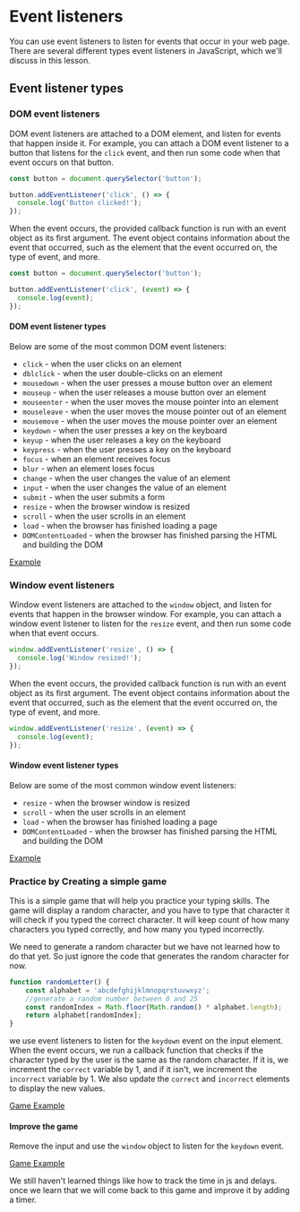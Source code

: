 # Event listeners

You can use event listeners to listen for events that occur in your web page. There are several different types event listeners in JavaScript, which we'll discuss in this lesson. 

## Event listener types

### DOM event listeners

DOM event listeners are attached to a DOM element, and listen for events that happen inside it. For example, you can attach a DOM event listener to a button that listens for the `click` event, and then run some code when that event occurs on that button.

```js
const button = document.querySelector('button');

button.addEventListener('click', () => {
  console.log('Button clicked!');
});
```

When the event occurs, the provided callback function is run with an event object as its first argument. The event object contains information about the event that occurred, such as the element that the event occurred on, the type of event, and more. 

```js
const button = document.querySelector('button');

button.addEventListener('click', (event) => {
  console.log(event);
});

```
#### DOM event listener types

Below are some of the most common DOM event listeners:

- `click` - when the user clicks on an element
- `dblclick` - when the user double-clicks on an element
- `mousedown` - when the user presses a mouse button over an element
- `mouseup` - when the user releases a mouse button over an element
- `mouseenter` - when the user moves the mouse pointer into an element
- `mouseleave` - when the user moves the mouse pointer out of an element
- `mousemove` - when the user moves the mouse pointer over an element
- `keydown` - when the user presses a key on the keyboard
- `keyup` - when the user releases a key on the keyboard
- `keypress` - when the user presses a key on the keyboard
- `focus` - when an element receives focus
- `blur` - when an element loses focus
- `change` - when the user changes the value of an element
- `input` - when the user changes the value of an element
- `submit` - when the user submits a form
- `resize` - when the browser window is resized
- `scroll` - when the user scrolls in an element
- `load` - when the browser has finished loading a page
- `DOMContentLoaded` - when the browser has finished parsing the HTML and building the DOM

[Example](index.html#L13)


### Window event listeners

Window event listeners are attached to the `window` object, and listen for events that happen in the browser window. For example, you can attach a window event listener to listen for the `resize` event, and then run some code when that event occurs.

```js
window.addEventListener('resize', () => {
  console.log('Window resized!');
});
```

When the event occurs, the provided callback function is run with an event object as its first argument. The event object contains information about the event that occurred, such as the element that the event occurred on, the type of event, and more. 

```js
window.addEventListener('resize', (event) => {
  console.log(event);
});
```

#### Window event listener types

Below are some of the most common window event listeners:

- `resize` - when the browser window is resized
- `scroll` - when the user scrolls in an element
- `load` - when the browser has finished loading a page
- `DOMContentLoaded` - when the browser has finished parsing the HTML and building the DOM

[Example](index.html#L57)

### Practice by Creating a simple game

This is a simple game that will help you practice your typing skills. The game will display a random character, and you have to type that character it will check if you typed the correct character. It will keep count of how many characters you typed correctly, and how many you typed incorrectly.

We need to generate a random character but we have not learned how to do that yet. So just ignore the code that generates the random character for now. 

```js
function randomLetter() {
    const alphabet = 'abcdefghijklmnopqrstuvwxyz';
    //generate a random number between 0 and 25
    const randomIndex = Math.floor(Math.random() * alphabet.length);
    return alphabet[randomIndex];
}
```
we use event listeners to listen for the `keydown` event on the input element. When the event occurs, we run a callback function that checks if the character typed by the user is the same as the random character. If it is, we increment the `correct` variable by 1, and if it isn't, we increment the `incorrect` variable by 1. We also update the `correct` and `incorrect` elements to display the new values.




[Game Example](typing_game.html)


#### Improve the game
Remove the input and use the `window` object to listen for the `keydown` event. 

[Game Example](typing_game_window.html)

We still haven't learned things like how to track the time in js and delays. once we learn that we will come back to this game and improve it by adding a timer.






